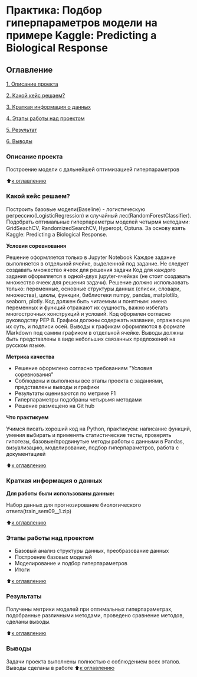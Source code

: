 # Практика: Подбор гиперпараметров модели на примере Kaggle: Predicting a Biological Response

## Оглавление
[1. Описание проекта](https://github.com/Nasim2506/my_works/edit/master/practice_optimization_hyperparameters/README.mdОписание-проекта)

[2. Какой кейс решаем?](https://github.com/Nasim2506/my_works/edit/master/practice_optimization_hyperparameters/README.mdКакой-кейс-решаем)  

[3. Краткая информация о данных](https://github.com/Nasim2506/my_works/edit/master/practice_optimization_hyperparameters/README.mdКраткая-информация-о-данных)  

[4. Этапы работы над проектом](https://github.com/Nasim2506/my_works/edit/master/practice_optimization_hyperparameters/README.md#Этапы-работы-над-проектом)  

[5. Результат](https://github.com/Nasim2506/my_works/edit/master/practice_optimization_hyperparameters/README.md#Результат)    

[6. Выводы](https://github.com/Nasim2506/my_works/edit/master/practice_optimization_hyperparameters/README.md#Выводы) 

### Описание проекта  
Построение модели с дальнейшей оптимизацией гиперпараметров

:arrow_up:[к оглавлению](https://github.com/Nasim2506/my_works/edit/master/practice_optimization_hyperparameters/README.md#Оглавление)

### Какой кейс решаем?    

Построить базовые модели(Baseline) - логистическую регрессию(LogisticRegression) и случайный лес(RandomForestClassifier). Подобрать оптимальные гиперпараметры моделей четырмя методами: GridSeachCV, RandomizedSearchCV, Hyperopt, Optuna. За основу взять Kaggle: Predicting a Biological Response.

**Условия соревнования**

Решение оформляется только в Jupyter Notebook
Каждое задание выполняется в отдельной ячейке, выделенной под задание. Не следует создавать множество ячеек для решения задачи
Код для каждого задания оформляется в одной-двух jupyter-ячейках (не стоит создавать множество ячеек для решения задачи).
Решение должно использовать только: переменные, основные структуры данных (списки, словари, множества), циклы, функции, библиотеки numpy, pandas, matplotlib, seaborn, plotly.
Код должен быть читаемым и понятным: имена переменных и функций отражают их сущность, важно избегать многострочных конструкций и условий. Код оформлен согласно руководству PEP 8.
Графики должны содержать название, отражающее их суть, и подписи осей.
Выводы к графикам оформляются в формате Markdown под самим графиком в отдельной ячейке. Выводы должны быть представлены в виде небольших связанных предложений на русском языке.

**Метрика качества**

- Решение оформлено согласно требованиям "Условия соревнования"
- Соблюдены и выполнены все этапы проекта с заданиями, представлены выводы и графики
- Результаты оцениваются по метрике F1
- Гиперпараметры подобраны четырьмя методами
- Решение размещено на Git hub

**Что практикуем**

Учимся писать хороший код на Python, практикуем: написание функций, умения выбирать и применять статистические тесты, проверять гипотезы, базовые/продвинутые методы работы с данными в Pandas, визуализацию, моделирование, подбор гиперпараметров, работа с документацией

:arrow_up:[к оглавлению](https://github.com/Nasim2506/my_works/edit/master/practice_optimization_hyperparameters/README.md#Оглавление)

### Краткая информация о данных

**Для работы были использованы данные:**

Набор данных для прогнозирование биологического ответа(train_sem09__1.zip) 

:arrow_up:[к оглавлению](https://github.com/Nasim2506/my_works/edit/master/practice_optimization_hyperparameters/README.md#Оглавление)

### Этапы работы над проектом

- Базовый анализ структуры данных, преобразование данных
- Построение базовых моделей
- Моделирование и подбор гиперпараметров
- Итоги 

:arrow_up:[к оглавлению](https://github.com/Nasim2506/my_works/edit/master/practice_optimization_hyperparameters/README.md#Оглавление)

### Результаты

Получены метрики моделей при оптимальных гиперпараметрах, подобранные различными методами, проведено сравнение методов, сделаны выводы.

:arrow_up:[к оглавлению](https://github.com/Nasim2506/my_works/edit/master/Project_1/Readme.md#Оглавление)

### Выводы

Задачи проекта выполнены полностью с соблюдением всех этапов. Выводы сделаны в работе
:arrow_up:[к оглавлению](https://github.com/Nasim2506/my_works/edit/master/practice_optimization_hyperparameters/README.md#Оглавление)
